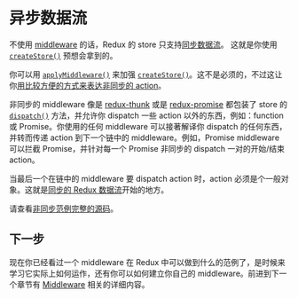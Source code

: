 # 异步数据流

不使用 [middleware](Middleware.md) 的话，Redux 的 store 只支持[同步数据流](../basics/DataFlow.md)。 这就是你使用 [`createStore()`](../api/createStore.md) 预想会拿到的。

你可以用 [`applyMiddleware()`](../api/applyMiddleware.md) 来加强 [`createStore()`](../api/createStore.md)。这不是必须的，不过这让你[用比较方便的方式来表达非同步的 action](AsyncActions.md)。

非同步的 middleware 像是 [redux-thunk](https://github.com/gaearon/redux-thunk) 或是 [redux-promise](https://github.com/acdlite/redux-promise) 都包装了 store 的 [`dispatch()`](../api/Store.md#dispatch) 方法，并允许你 dispatch 一些 action 以外的东西，例如：function 或 Promise。你使用的任何 middleware 可以接著解译你 dispatch 的任何东西，并转而传递 action 到下一个链中的 middleware。例如，Promise middleware 可以拦截 Promise，并针对每一个 Promise 非同步的 dispatch 一对的开始/结束 action。

当最后一个在链中的 middleware 要 dispatch action 时，action 必须是个一般对象。这就是[同步的 Redux 数据流](../basics/DataFlow.md)开始的地方。

请查看[非同步范例完整的源码](ExampleRedditAPI.md)。

## 下一步

现在你已经看过一个 middleware 在 Redux 中可以做到什么的范例了，是时候来学习它实际上如何运作，还有你可以如何建立你自己的 middleware。前进到下一个章节有 [Middleware](Middleware.md) 相关的详细内容。
